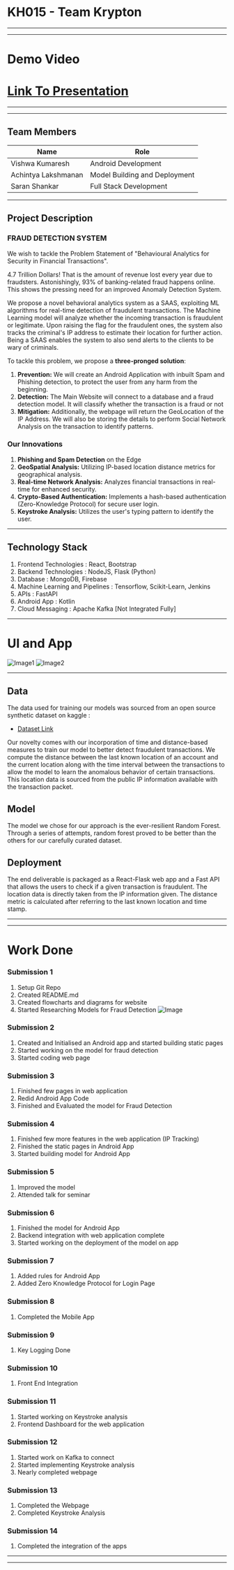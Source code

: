 # KH015 - Team Krypton
***
***
# Demo Video

# [Link To Presentation](https://docs.google.com/presentation/d/1dyciofCpSPQIGv7BWzzMtZUK38CPQUj2/edit?usp=sharing&ouid=106556702476183896177&rtpof=true&sd=true)

***
***
## Team Members
| Name                | Role                         |
|---------------------|------------------------------|
| Vishwa Kumaresh     | Android Development          |
| Achintya Lakshmanan | Model Building and Deployment |
| Saran Shankar       | Full Stack Development       |

***
## Project Description
### **FRAUD DETECTION SYSTEM**
We wish to tackle the Problem Statement of "Behavioural Analytics for Security in Financial Transactions".

4.7 Trillion Dollars! That is the amount of revenue lost every year due to fraudsters. Astonishingly, 93% of banking-related fraud happens online. This shows the pressing need for an improved Anomaly Detection System. 

We propose a novel behavioral analytics system as a SAAS, exploiting ML algorithms for real-time detection of fraudulent transactions. The Machine Learning model will analyze whether the incoming transaction is fraudulent or legitimate. Upon raising the flag for the fraudulent ones, the system also tracks the criminal's IP address to estimate their location for further action. Being a SAAS enables the system to also send alerts to the clients to be wary of  criminals.

To tackle this problem, we propose a **three-pronged solution**: 
1. **Prevention:** We will create an Android Application with inbuilt Spam and Phishing detection, to protect the user from any harm from the beginning. 
2. **Detection:** The Main Website will connect to a database and a fraud detection model. It will classify whether the transaction is a fraud or not 
3. **Mitigation:** Additionally, the webpage will return the GeoLocation of the IP Address. We will also be storing the details to perform Social Network Analysis on the transaction to identify patterns. 

### Our Innovations
1. **Phishing and Spam Detection** on the Edge
2. **GeoSpatial Analysis:** Utilizing IP-based location distance metrics for geographical analysis. 
3. **Real-time Network Analysis:** Analyzes financial transactions in real-time for enhanced security. 
4. **Crypto-Based Authentication:** Implements a hash-based authentication (Zero-Knowledge Protocol) for secure user login. 
5. **Keystroke Analysis:** Utilizes the user's typing pattern to identify the user.

***
## Technology Stack
1. Frontend Technologies : React, Bootstrap 
2. Backend Technologies : NodeJS, Flask (Python) 
3. Database : MongoDB, Firebase 
4. Machine Learning and Pipelines : Tensorflow, Scikit-Learn, Jenkins 
5. APIs : FastAPI
6. Android App : Kotlin
7. Cloud Messaging : Apache Kafka [Not Integrated Fully]

***
# UI and App
![Image1](https://github.com/Vishwa-docs/KH015_Krypton-Kochi_Hackathon/blob/main/Resources/Spam%20App.jpg)
![Image2](https://github.com/Vishwa-docs/KH015_Krypton-Kochi_Hackathon/blob/main/Resources/WhatsApp%20Image%202024-02-04%20at%2015.19.31.jpeg)

***
## Data

The data used for training our models was sourced from an open source synthetic dataset on kaggle :

- [Dataset Link](https://www.kaggle.com/datasets/kartik2112/fraud-detection/data)

Our novelty comes with our incorporation of time and distance-based measures to train our model to better detect fraudulent transactions. We compute the distance between the last known location of an account and the current location along with the time interval between the transactions to allow the model to learn the anomalous behavior of certain transactions. This location data is sourced from the public IP information available with the transaction packet.

## Model

The model we chose for our approach is the ever-resilient Random Forest. Through a series of attempts, random forest proved to be better than the others for our carefully curated dataset.

## Deployment

The end deliverable is packaged as a React-Flask web app and a Fast API that allows the users to check if a given transaction is fraudulent. The location data is directly taken from the IP information given. The distance metric is calculated after referring to the last known location and time stamp.

***
***
# Work Done
### Submission 1
1. Setup Git Repo
2. Created README.md
3. Created flowcharts and diagrams for website
4. Started Researching Models for Fraud Detection
![Image](https://github.com/Vishwa-docs/KH015_Krypton-Kochi_Hackathon/blob/main/Resources/Model%20Design.png)

### Submission 2
1. Created and Initialised an Android app and started building static pages
2. Started working on the model for fraud detection
3. Started coding web page

### Submission 3
1. Finished few pages in web application
2. Redid Android App Code
3. Finished and Evaluated the model for Fraud Detection

### Submission 4
1. Finished few more features in the web application (IP Tracking)
2. Finished the static pages in Android App
3. Started building model for Android App

### Submission 5
1. Improved the model
2. Attended talk for seminar

### Submission 6
1. Finished the model for Android App
2. Backend integration with web application complete
3. Started working on the deployment of the model on app

### Submission 7
1. Added rules for Android App
2. Added Zero Knowledge Protocol for Login Page

### Submission 8
1. Completed the Mobile App

### Submission 9
1. Key Logging Done

### Submission 10
1. Front End Integration

### Submission 11
1. Started working on Keystroke analysis
2. Frontend Dashboard for the web application

### Submission 12
1. Started work on Kafka to connect
2. Started implementing Keystroke analysis
3. Nearly completed webpage

### Submission 13
1. Completed the Webpage
2. Completed Keystroke Analysis

### Submission 14
1. Completed the integration of the apps


***
***
